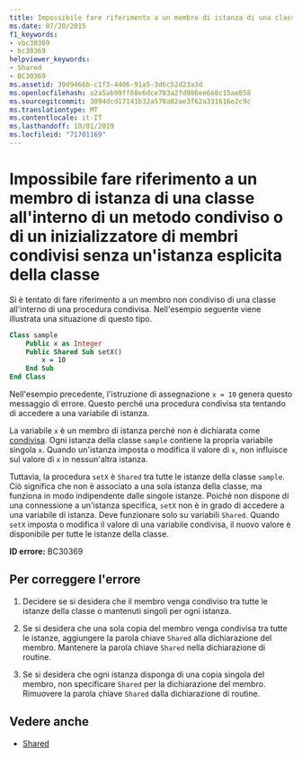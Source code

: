 ```yaml
---
title: Impossibile fare riferimento a un membro di istanza di una classe all'interno di un metodo condiviso o di un inizializzatore di membri condivisi senza un'istanza esplicita della classe
ms.date: 07/20/2015
f1_keywords:
- vbc30369
- bc30369
helpviewer_keywords:
- Shared
- BC30369
ms.assetid: 39d9466b-c1f3-4406-91a5-3d6c52d23a3d
ms.openlocfilehash: a2a5ab99ff68e6dce783a2fd986ee6e8c15ae858
ms.sourcegitcommit: 3094dcd17141b32a570a82ae3f62a331616e2c9c
ms.translationtype: MT
ms.contentlocale: it-IT
ms.lasthandoff: 10/01/2019
ms.locfileid: "71701169"
---
```

# <a name="cannot-refer-to-an-instance-member-of-a-class-from-within-a-shared-method-or-shared-member-initializer-without-an-explicit-instance-of-the-class"></a>Impossibile fare riferimento a un membro di istanza di una classe all'interno di un metodo condiviso o di un inizializzatore di membri condivisi senza un'istanza esplicita della classe
Si è tentato di fare riferimento a un membro non condiviso di una classe all'interno di una procedura condivisa. Nell'esempio seguente viene illustrata una situazione di questo tipo.  
  
```vb  
Class sample  
    Public x as Integer  
    Public Shared Sub setX()  
        x = 10  
    End Sub  
End Class  
```  
  
 Nell'esempio precedente, l'istruzione di assegnazione `x = 10` genera questo messaggio di errore. Questo perché una procedura condivisa sta tentando di accedere a una variabile di istanza.  
  
 La variabile `x` è un membro di istanza perché non è dichiarata come [condivisa](../../../visual-basic/language-reference/modifiers/shared.md). Ogni istanza della classe `sample` contiene la propria variabile singola `x`. Quando un'istanza imposta o modifica il valore di `x`, non influisce sul valore di `x` in nessun'altra istanza.  
  
 Tuttavia, la procedura `setX` è `Shared` tra tutte le istanze della classe `sample`. Ciò significa che non è associato a una sola istanza della classe, ma funziona in modo indipendente dalle singole istanze. Poiché non dispone di una connessione a un'istanza specifica, `setX` non è in grado di accedere a una variabile di istanza. Deve funzionare solo su variabili `Shared`. Quando `setX` imposta o modifica il valore di una variabile condivisa, il nuovo valore è disponibile per tutte le istanze della classe.  
  
 **ID errore:** BC30369  
  
## <a name="to-correct-this-error"></a>Per correggere l'errore  
  
1. Decidere se si desidera che il membro venga condiviso tra tutte le istanze della classe o mantenuti singoli per ogni istanza.  
  
2. Se si desidera che una sola copia del membro venga condivisa tra tutte le istanze, aggiungere la parola chiave `Shared` alla dichiarazione del membro. Mantenere la parola chiave `Shared` nella dichiarazione di routine.  
  
3. Se si desidera che ogni istanza disponga di una copia singola del membro, non specificare `Shared` per la dichiarazione del membro. Rimuovere la parola chiave `Shared` dalla dichiarazione di routine.  
  
## <a name="see-also"></a>Vedere anche

- [Shared](../../../visual-basic/language-reference/modifiers/shared.md)
